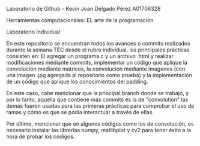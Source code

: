 Laboratorio de Github - Kevin Joan Delgado Pérez A01706328

Herramientas computacionales: EL arte de la programación

Laboratorio Individual

En este repositorio se encuentran todos los avances o commits realizados durante la semana TEC  desde el rubro individual, las principales prácticas consisten en: El agregar un programa.c y un archivo .html y realizar modificaciones mediante commits, implementar un código que aplique la convolución mediante matrices, la convolución mediante imagenes (con una imagen .jpg agregada al repositorio como prueba) y la implementación de un código que aplique los conocimientos del padding.

En este caso, cabe mencionar que la principal branch donde se trabajó, y por lo tanto, aquella que contiene más commits es la de "convolution" las demás fueron usadas para las primeras prácticas para comprobar el uso de ramas y cómo es que se podía interactuar a través de ellas.

Por último, mencionar que en algunos códigos como los de convolución, es necesario instalar las librerías numpy, matlibplot y cv2 para tener éxito a la hora de probar los códigos.